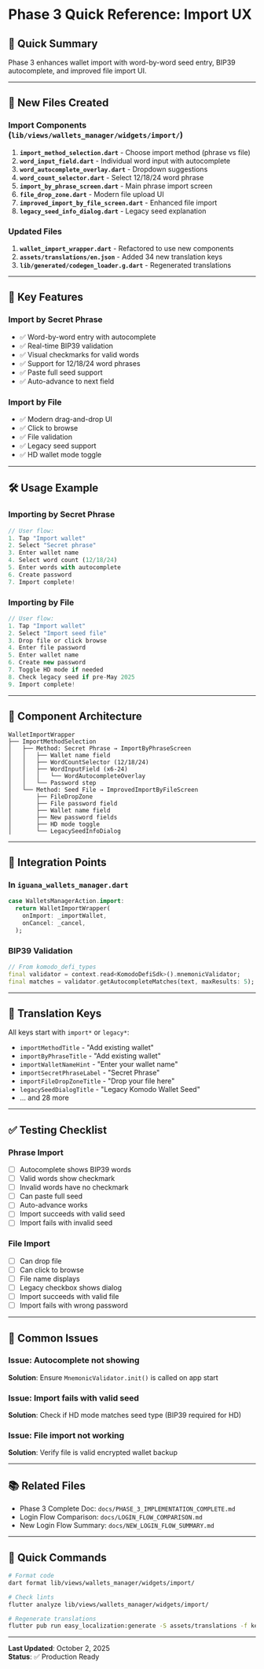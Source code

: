 # Phase 3 Quick Reference: Import UX

## 🎯 Quick Summary

Phase 3 enhances wallet import with word-by-word seed entry, BIP39 autocomplete, and improved file import UI.

---

## 📁 New Files Created

### Import Components (`lib/views/wallets_manager/widgets/import/`)

1. **`import_method_selection.dart`** - Choose import method (phrase vs file)
2. **`word_input_field.dart`** - Individual word input with autocomplete
3. **`word_autocomplete_overlay.dart`** - Dropdown suggestions
4. **`word_count_selector.dart`** - Select 12/18/24 word phrase
5. **`import_by_phrase_screen.dart`** - Main phrase import screen
6. **`file_drop_zone.dart`** - Modern file upload UI
7. **`improved_import_by_file_screen.dart`** - Enhanced file import
8. **`legacy_seed_info_dialog.dart`** - Legacy seed explanation

### Updated Files

1. **`wallet_import_wrapper.dart`** - Refactored to use new components
2. **`assets/translations/en.json`** - Added 34 new translation keys
3. **`lib/generated/codegen_loader.g.dart`** - Regenerated translations

---

## 🔑 Key Features

### Import by Secret Phrase

- ✅ Word-by-word entry with autocomplete
- ✅ Real-time BIP39 validation
- ✅ Visual checkmarks for valid words
- ✅ Support for 12/18/24 word phrases
- ✅ Paste full seed support
- ✅ Auto-advance to next field

### Import by File

- ✅ Modern drag-and-drop UI
- ✅ Click to browse
- ✅ File validation
- ✅ Legacy seed support
- ✅ HD wallet mode toggle

---

## 🛠️ Usage Example

### Importing by Secret Phrase

```dart
// User flow:
1. Tap "Import wallet"
2. Select "Secret phrase"
3. Enter wallet name
4. Select word count (12/18/24)
5. Enter words with autocomplete
6. Create password
7. Import complete!
```

### Importing by File

```dart
// User flow:
1. Tap "Import wallet"
2. Select "Import seed file"
3. Drop file or click browse
4. Enter file password
5. Enter wallet name
6. Create new password
7. Toggle HD mode if needed
8. Check legacy seed if pre-May 2025
9. Import complete!
```

---

## 🎨 Component Architecture

```
WalletImportWrapper
├── ImportMethodSelection
│   ├── Method: Secret Phrase → ImportByPhraseScreen
│   │   ├── Wallet name field
│   │   ├── WordCountSelector (12/18/24)
│   │   ├── WordInputField (x6-24)
│   │   │   └── WordAutocompleteOverlay
│   │   └── Password step
│   └── Method: Seed File → ImprovedImportByFileScreen
│       ├── FileDropZone
│       ├── File password field
│       ├── Wallet name field
│       ├── New password fields
│       ├── HD mode toggle
│       └── LegacySeedInfoDialog
```

---

## 🧩 Integration Points

### In `iguana_wallets_manager.dart`

```dart
case WalletsManagerAction.import:
  return WalletImportWrapper(
    onImport: _importWallet,
    onCancel: _cancel,
  );
```

### BIP39 Validation

```dart
// From komodo_defi_types
final validator = context.read<KomodoDefiSdk>().mnemonicValidator;
final matches = validator.getAutocompleteMatches(text, maxResults: 5);
```

---

## 📝 Translation Keys

All keys start with `import*` or `legacy*`:

- `importMethodTitle` - "Add existing wallet"
- `importByPhraseTitle` - "Add existing wallet"
- `importWalletNameHint` - "Enter your wallet name"
- `importSecretPhraseLabel` - "Secret Phrase"
- `importFileDropZoneTitle` - "Drop your file here"
- `legacySeedDialogTitle` - "Legacy Komodo Wallet Seed"
- ... and 28 more

---

## ✅ Testing Checklist

### Phrase Import

- [ ] Autocomplete shows BIP39 words
- [ ] Valid words show checkmark
- [ ] Invalid words have no checkmark
- [ ] Can paste full seed
- [ ] Auto-advance works
- [ ] Import succeeds with valid seed
- [ ] Import fails with invalid seed

### File Import

- [ ] Can drop file
- [ ] Can click to browse
- [ ] File name displays
- [ ] Legacy checkbox shows dialog
- [ ] Import succeeds with valid file
- [ ] Import fails with wrong password

---

## 🐛 Common Issues

### Issue: Autocomplete not showing

**Solution**: Ensure `MnemonicValidator.init()` is called on app start

### Issue: Import fails with valid seed

**Solution**: Check if HD mode matches seed type (BIP39 required for HD)

### Issue: File import not working

**Solution**: Verify file is valid encrypted wallet backup

---

## 📚 Related Files

- Phase 3 Complete Doc: `docs/PHASE_3_IMPLEMENTATION_COMPLETE.md`
- Login Flow Comparison: `docs/LOGIN_FLOW_COMPARISON.md`
- New Login Flow Summary: `docs/NEW_LOGIN_FLOW_SUMMARY.md`

---

## 🚀 Quick Commands

```bash
# Format code
dart format lib/views/wallets_manager/widgets/import/

# Check lints
flutter analyze lib/views/wallets_manager/widgets/import/

# Regenerate translations
flutter pub run easy_localization:generate -S assets/translations -f keys -O lib/generated -o codegen_loader.g.dart
```

---

**Last Updated**: October 2, 2025  
**Status**: ✅ Production Ready
